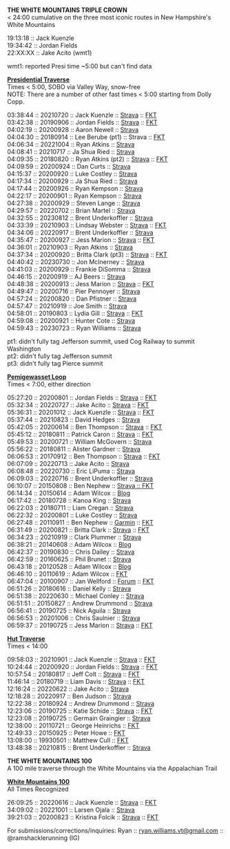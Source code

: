 <b>THE WHITE MOUNTAINS TRIPLE CROWN</b>
<br>
< 24:00 cumulative on the three most iconic routes in New Hampshire's White Mountains
<br>

19:13:18 :: Jack Kuenzle
<br>
19:34:42 :: Jordan Fields
<br>
22:XX:XX :: Jake Acito (wmt1)
<br>

wmt1: reported Presi time ~5:00 but can't find data
<br>

<b><a href="https://fastestknowntime.com/route/presidential-traverse-nh">Presidential Traverse</a></b>
<br>
Times < 5:00, SOBO via Valley Way, snow-free
<br>
NOTE: There are a number of other fast times < 5:00 starting from Dolly Copp.
<br>

03:38:44 :: 20210720 :: Jack Kuenzle :: <a href="https://www.strava.com/activities/5658644728/overview">Strava</a> :: <a href="https://fastestknowntime.com/fkt/jack-kuenzle-presidential-traverse-nh-2021-07-20">FKT</a>
<br>
03:42:38 :: 20190906 :: Jordan Fields :: <a href="https://www.strava.com/activities/2684874328/overview">Strava</a> :: <a href="https://fastestknowntime.com/fkt/jordan-fields-presidential-traverse-nh-2019-09-06">FKT</a>
<br>
04:02:19 :: 20200928 :: Aaron Newell :: <a href="https://www.strava.com/activities/4125023592/overview">Strava</a>
<br>
04:04:30 :: 20180914 :: Lee Berube (pt1) :: Strava :: <a href="https://fastestknowntime.com/fkt/lee-berube-presidential-traverse-nh-2018-09-14">FKT</a>
<br>
04:06:34 :: 20221004 :: Ryan Atkins :: <a href="https://www.strava.com/activities/7911424367/overview">Strava</a>
<br>
04:08:41 :: 20210717 :: Ja Shua Ried :: <a href="https://www.strava.com/activities/5642858338/overview">Strava</a>
<br>
04:09:35 :: 20180820 :: Ryan Atkins (pt2) :: <a href="https://www.strava.com/activities/1786216792/overview">Strava</a> :: <a href="https://fastestknowntime.com/fkt/ryan-atkins-presidential-traverse-nh-2018-08-20">FKT</a>
<br>
04:09:59 :: 20200924 :: Dan Curts :: <a href="https://www.strava.com/activities/4107685770/overview">Strava</a>
<br>
04:15:37 :: 20200920 :: Luke Costley :: <a href="https://www.strava.com/activities/4088257484/overview">Strava</a>
<br>
04:17:34 :: 20200929 :: Ja Shua Ried :: <a href="https://www.strava.com/activities/4129639680/overview">Strava</a>
<br>
04:17:44 :: 20200926 :: Ryan Kempson :: <a href="https://www.strava.com/activities/4116161003/overview">Strava</a>
<br>
04:22:17 :: 20200901 :: Ryan Kempson :: <a href="https://www.strava.com/activities/3996822195/overview">Strava</a>
<br>
04:27:38 :: 20200929 :: Steven Lange :: <a href="https://www.strava.com/activities/4129598270/overview">Strava</a>
<br>
04:29:57 :: 20220702 :: Brian Martel :: <a href="https://www.strava.com/activities/7405748387/overview">Strava</a>
<br>
04:32:55 :: 20230812 :: Brent Underkoffler :: <a href="https://www.strava.com/activities/9634483388/overview">Strava</a>
<br>
04:33:39 :: 20210903 :: Lindsay Webster :: <a href="https://fastestknowntime.com/fkt/lindsay-webster-presidential-traverse-nh-2021-09-03">Strava</a> :: <a href="https://www.strava.com/activities/5900748172/overview">FKT</a>
<br>
04:34:06 :: 20220917 :: Brent Underkoffler :: <a href="https://www.strava.com/activities/7823874257/overview">Strava</a>
<br>
04:35:47 :: 20200927 :: Jess Marion :: <a href="https://www.strava.com/activities/4121153385/overview">Strava</a> :: <a href="https://fastestknowntime.com/fkt/jess-marion-presidential-traverse-nh-2020-09-27">FKT</a>
<br>
04:36:01 :: 20210903 :: Ryan Atkins :: <a href ="https://www.strava.com/activities/9131727538">Strava</a>
<br>
04:37:34 :: 20200920 :: Britta Clark (pt3) :: <a href="https://www.strava.com/activities/4089067385/overview">Strava</a> :: <a href="https://fastestknowntime.com/fkt/britta-clark-presidential-traverse-nh-2020-09-20">FKT</a>
<br>
04:40:42 :: 20230730 :: Jon McInerney :: <a href="https://www.strava.com/activities/9551246708/overview">Strava</a>
<br>
04:41:03 :: 20200929 :: Frankie DiSomma :: <a href="https://www.strava.com/activities/4129672208/overview">Strava</a>
<br>
04:46:15 :: 20200919 :: AJ Beers :: <a href="https://www.strava.com/activities/4083349013/overview">Strava</a>
<br>
04:48:38 :: 20200913 :: Jess Marion :: <a href="https://www.strava.com/activities/4055379614/overview">Strava</a> :: <a href="https://fastestknowntime.com/fkt/jess-marion-presidential-traverse-nh-2020-09-13">FKT</a>
<br>
04:49:47 :: 20200716 :: Pier Pennoyer :: <a href="https://www.strava.com/activities/3771892883/overview">Strava</a>
<br>
04:57:24 :: 20200820 :: Dan Pfistner :: <a href="https://www.strava.com/activities/3941089782/overview">Strava</a>
<br>
04:57:47 :: 20210919 :: Joe Smith :: <a href="https://www.strava.com/activities/5986938304/overview">Strava</a>
<br>
04:58:01 :: 20190803 :: Lydia Gill :: <a href="https://www.strava.com/activities/2587853534/overview">Strava</a> :: <a href="https://fastestknowntime.com/fkt/lydia-gill-presidential-traverse-nh-2019-08-03">FKT</a>
<br>
04:59:08 :: 20200921 :: Hunter Cote :: <a href="https://www.strava.com/activities/4093851221/overview">Strava</a>
<br>
04:59:43 :: 20230723 :: Ryan Williams :: <a href="https://www.strava.com/activities/9508373122/overview">Strava</a>

pt1: didn't fully tag Jefferson summit, used Cog Railway to summit Washington
<br>
pt2: didn't fully tag Jefferson summit
<br>
pt3: didn't fully tag Pierce summit

<b><a href="https://fastestknowntime.com/route/pemigewasset-loop-nh">Pemigewasset Loop</a></b>
<br>
Times < 7:00, either direction
<br>

05:27:20 :: 20200801 :: Jordan Fields :: <a href="https://www.strava.com/activities/3849264245/overview">Strava</a> :: <a href="https://fastestknowntime.com/fkt/jordan-fields-pemigewasset-loop-nh-2020-08-01">FKT</a>
<br>
05:32:34 :: 20220727 :: Jake Acito :: <a href="https://www.strava.com/activities/7538499852">Strava</a> :: <a href="https://fastestknowntime.com/fkt/jake-acito-pemigewasset-loop-nh-2022-07-27">FKT</a>
<br>
05:36:31 :: 20201012 :: Jack Kuenzle :: <a href="https://strava.app.link/AACwFG0Wwab">Strava</a> :: <a href="https://fastestknowntime.com/fkt/jack-kuenzle-pemigewasset-loop-nh-2020-10-12">FKT</a>
<br>
05:37:44 :: 20210823 :: David Hedges :: <a href="https://www.strava.com/activities/5841835739/segments/2865001360854408552">Strava</a>
<br>
05:42:05 :: 20200614 :: Ben Thompson :: <a href="https://www.strava.com/activities/3615819192/overview">Strava</a> :: <a href="https://fastestknowntime.com/fkt/ben-thompson-pemigewasset-loop-nh-2020-06-14">FKT</a>
<br>
05:45:12 :: 20180811 :: Patrick Caron :: <a href="https://www.strava.com/activities/1765624750">Strava</a> :: <a href="https://fastestknowntime.com/fkt/patrick-caron-pemigewasset-loop-nh-2018-08-11">FKT</a>
<br>
05:49:53 :: 20200721 :: William McGovern :: <a href="https://www.strava.com/activities/3797048244/overview">Strava</a>
<br>
05:56:22 :: 20180811 :: Alister Gardner :: <a href="https://www.strava.com/activities/1772433373/overview">Strava</a>
<br>
06:06:53 :: 20170912 :: Ben Thompson :: <a href="https://www.strava.com/activities/1181046136">Strava</a> :: <a href="https://fastestknowntime.com/fkt/ben-thompson-pemigewasset-loop-nh-2017-09-12">FKT</a>
<br>
06:07:09 :: 20220713 :: Jake Acito :: <a href="https://www.strava.com/activities/7464150302/overview">Strava</a>
<br>
06:08:48 :: 20220730 :: Eric LiPuma :: <a href="https://www.strava.com/activities/7554535605/overview">Strava</a>
<br>
06:09:03 :: 20220716 :: Brent Underkoffler :: <a href="https://www.strava.com/activities/7479795185/overview">Strava</a>
<br>
06:10:07 :: 20150808 :: Ben Nephew :: <a href="https://www.strava.com/activities/364509919/overview">Strava :: <a href="https://fastestknowntime.com/fkt/ben-nephew-pemigewasset-loop-nh-2015-08-08">FKT</a>
<br>
06:14:34 :: 20150614 :: Adam Wilcox :: <a href="http://adamiata.blogspot.com/2015/06/pemi-loop-xv-beast-mode.html">Blog</a>
<br>
06:17:42 :: 20180728 :: Kanoa King :: <a href="https://www.strava.com/activities/1733997182/overview">Strava</a>
<br>
06:22:03 :: 20180711 :: Liam Cregan :: <a href="https://www.strava.com/activities/1696101551/overview">Strava</a>
<br>
06:22:32 :: 20200801 :: Luke Costley :: <a href="https://www.strava.com/activities/3849472145/overview">Strava</a>
<br>
06:27:48 :: 20110911 :: Ben Nephew :: <a href="https://connect.garmin.com/modern/activity/113691035?zebratwo=CJ">Garmin</a> :: <a href="https://fastestknowntime.com/fkt/ben-nephew-pemigewasset-loop-nh-2011-09-11">FKT</a>
<br>
06:31:49 :: 20200821 :: Britta Clark :: <a href="https://www.strava.com/activities/3946761870/overview">Strava</a> :: <a href="https://fastestknowntime.com/fkt/britta-clark-pemigewasset-loop-nh-2020-08-21">FKT</a>
<br>
06:34:23 :: 20210919 :: Clark Plummer :: <a href="https://www.strava.com/activities/5987187842/overview">Strava</a>
<br>
06:38:21 :: 20140608 :: Adam Wilcox :: <a href="http://adamiata.blogspot.com/2014/06/so-close-i-can-smell-it-pemi-loop-fkt.html">Blog</a>
<br>
06:42:37 :: 20190830 :: Chris Dailey :: <a href="https://www.strava.com/activities/2665228679/overview">Strava</a>
<br>
06:42:59 :: 20160625 :: Phil Brunet :: <a href="https://www.strava.com/activities/620975991/overview">Strava</a>
<br>
06:43:18 :: 20120528 :: Adam Wilcox :: <a href="http://adamiata.blogspot.com/2012/05/pemigewasset-loop-fkt-attempt-5292012.html">Blog</a>
<br>
06:46:10 :: 20110619 :: Adam Wilcox :: <a href="https://fastestknowntime.com/route/pemigewasset-loop-nh">FKT</a>
<br>
06:47:04 :: 20100907 :: Jan Wellford :: <a href="https://www.adkhighpeaks.com/forums/forum/hiking/other-places/12816-pemi-loop-fkt?t=12466">Forum</a> :: <a href="https://fastestknowntime.com/fkt/jan-wellford-pemigewasset-loop-nh-2010-09-07">FKT</a>
<br>
06:51:26 :: 20180616 :: Daniel Kelly :: <a href="https://www.strava.com/activities/1642945044/overview">Strava</a>
<br>
06:51:38 :: 20220630 :: Michael Conley :: <a href="https://www.strava.com/activities/7394100512/overview">Strava</a>
<br>
06:51:51 :: 20150827 :: Andrew Drummond :: <a href="https://www.strava.com/activities/378808840/overview">Strava</a>
<br>
06:56:41 :: 20190725 :: Nick Aguila :: <a href="https://www.strava.com/activities/2563102655/overview">Strava</a>
<br>
06:56:53 :: 20201006 :: Chris Saulnier :: <a href="https://www.strava.com/activities/4160186575/overview">Strava</a>
<br>
06:59:37 :: 20190725 :: Jess Marion :: <a href="https://www.strava.com/activities/2564986930/overview">Strava</a> :: <a href="https://fastestknowntime.com/fkt/jess-marion-pemigewasset-loop-nh-2019-07-25">FKT</a>


<b><a href="https://fastestknowntime.com/route/white-mountains-hut-traverse-nh">Hut Traverse</a></b>
<br>
Times < 14:00
<br>
  
09:58:03 :: 20210901 :: Jack Kuenzle :: <a href="https://www.strava.com/activities/5890764530/overview">Strava</a> :: <a href="https://fastestknowntime.com/fkt/jack-kuenzle-white-mountains-hut-traverse-nh-2021-09-01">FKT</a>
<br>
10:24:44 :: 20200920 :: Jordan Fields :: <a href="https://www.strava.com/activities/4090033717/overview">Strava</a> :: <a href="https://fastestknowntime.com/fkt/jordan-fields-white-mountains-hut-traverse-nh-2020-09-20">FKT</a>
<br>
10:57:54 :: 20180817 :: Jeff Colt :: <a href="https://www.strava.com/activities/1779471843/overview">Strava</a> :: <a href="https://fastestknowntime.com/fkt/jeffrey-colt-white-mountains-hut-traverse-nh-2018-08-17">FKT</a>
<br>
11:46:14 :: 20180719 :: Liam Davis :: <a href="https://www.strava.com/activities/1715398200">Strava</a> :: <a href="https://fastestknowntime.com/fkt/liam-davis-white-mountains-hut-traverse-nh-2018-07-19">FKT</a>
<br>
12:16:24 :: 20220622 :: Jake Acito :: <a href="https://www.strava.com/activities/7353718857/overview">Strava</a>
<br>
12:18:28 :: 20220917 :: Ben Judson :: <a href="https://www.strava.com/activities/7825135791/overview">Strava</a>
<br>
12:22:38 :: 20180924 :: Andrew Drummond :: <a href="https://www.strava.com/activities/1863903038/overview">Strava</a>
<br>
12:23:06 :: 20190725 :: Katie Schide :: <a href="https://www.strava.com/activities/2563633359/overview">Strava</a> :: <a href="https://fastestknowntime.com/fkt/katie-schide-white-mountains-hut-traverse-nh-2019-07-25">FKT</a>
<br>
12:23:08 :: 20190725 :: Germain Graingier :: <a href="https://www.strava.com/activities/2563566914"> Strava</a>
<br>
12:38:00 :: 20110721 :: George Heinrichs :: <a href="https://fastestknowntime.com/fkt/george-heinrichs-white-mountains-hut-traverse-nh-2011-07-21">FKT</a>
<br>
12:49:33 :: 20150925 :: Peter Howe :: <a href="https://fastestknowntime.com/fkt/peter-howe-white-mountains-hut-traverse-nh-2015-09-25">FKT</a>
<br>
13:08:00 :: 19930501 :: Matthew Cull :: <a href="https://fastestknowntime.com/fkt/mathew-cull-white-mountains-hut-traverse-nh-1993-05-01">FKT</a>
<br>
13:48:38 :: 20210815 :: Brent Underkoffler :: <a href="https://www.strava.com/activities/5799787403/overview">Strava</a>
<br>

 
<b>THE WHITE MOUNTAINS 100</b>
<br>
A 100 mile traverse through the White Mountains via the Appalachian Trail

<b><a href="https://fastestknowntime.com/route/white-mountains-100-nh">White Mountains 100</a></b>
<br>
All Times Recognized
<br>

26:09:25 :: 20220616 :: Jack Kuenzle :: <a href="https://www.strava.com/activities/7318199906/overview">Strava</a> :: <a href="https://fastestknowntime.com/fkt/jack-kuenzle-white-mountains-100-nh-2022-06-16">FKT</a>
<br>
34:09:02 :: 20221001 :: Larsen Ojala :: <a href="https://www.strava.com/activities/7897111589/overview">Strava</a>
<br>
39:21:03 :: 20200823 :: Kristina Folcik :: <a href="https://www.strava.com/activities/3957212271/overview">Strava</a> :: <a href="https://fastestknowntime.com/fkt/kristina-folcik-appalachian-trail-white-mountains-100-nh-2020-08-23">FKT</a>
<br>
  
For submissions/corrections/inquiries: Ryan :: ryan.williams.vt@gmail.com :: @ramshacklerunning (IG)
